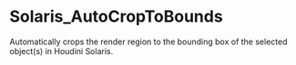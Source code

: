 # Solaris_AutoCropToBounds
Automatically crops the render region to the bounding box of the selected object(s) in Houdini Solaris.
